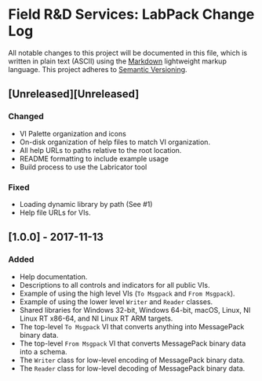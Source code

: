 # Field R&D Services: LabPack Change Log

All notable changes to this project will be documented in this file, which is written in plain text (ASCII) using the [Markdown](http://daringfireball.net/projects/markdown/syntax) lightweight markup language. This project adheres to [Semantic Versioning](http://semver.org). 

## [Unreleased][Unreleased]

### Changed

- VI Palette organization and icons
- On-disk organization of help files to match VI organization.
- All help URLs to paths relative to the root location.
- README formatting to include example usage
- Build process to use the Labricator tool

### Fixed

- Loading dynamic library by path (See #1)
- Help file URLs for VIs.

## [1.0.0] - 2017-11-13

### Added

- Help documentation.
- Descriptions to all controls and indicators for all public VIs.
- Example of using the high level VIs (`To Msgpack` and `From Msgpack`).
- Example of using the lower level `Writer` and `Reader` classes.
- Shared libraries for Windows 32-bit, Windows 64-bit, macOS, Linux, NI Linux RT x86-64, and NI Linux RT ARM targets.
- The top-level `To Msgpack` VI that converts anything into MessagePack binary data.
- The top-level `From Msgpack` VI that converts MessagePack binary data into a schema.
- The `Writer` class for low-level encoding of MessagePack binary data.
- The `Reader` class for low-level decoding of MessagePack binary data.

